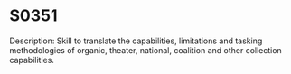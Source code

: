 # S0351
Description: Skill to translate the capabilities, limitations and tasking methodologies of organic, theater, national, coalition and other collection capabilities.

